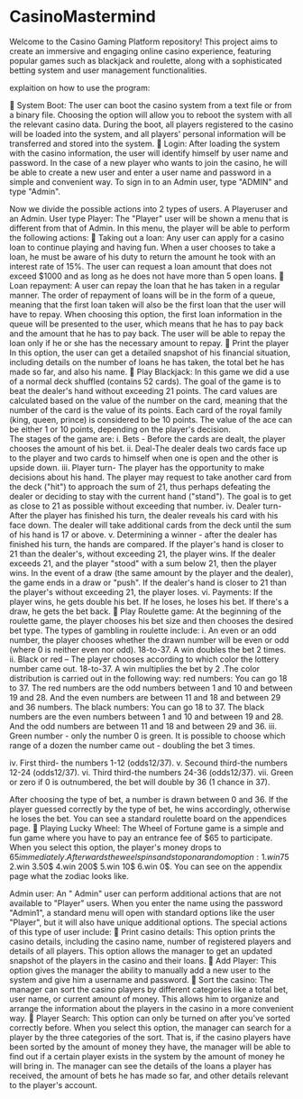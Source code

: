 # CasinoMastermind
Welcome to the Casino Gaming Platform repository! This project aims to create an immersive and engaging online casino experience, featuring popular games such as blackjack and roulette, along with a sophisticated betting system and user management functionalities.
 
explaition on how to use the program: 

	System Boot:
The user can boot the casino system from a text file or from a binary file.  Choosing the option will allow you to reboot the system with all the relevant casino data.  During the boot, all players registered to the casino will be loaded into the system, and all players' personal information will be transferred and stored into the system. 
	Login:
After loading the system with the casino information, the user will identify himself by user name and password.  In the case of a new player who wants to join the casino, he will be able to create a new user and enter a user name and password in a simple and convenient way.  To sign in to an Admin user, type "ADMIN" and type "Admin". 

Now we divide the possible actions into 2 types of users.  A  Playeruser and an Admin. 
User type Player:
The "Player" user will be shown a menu that is different from that of Admin.  In this menu, the player will be able to perform the following actions: 
	Taking out a loan: 
Any user can apply for a casino loan to continue playing and having fun.  When a user chooses to take a loan, he must be aware of his duty to return the amount he took with an interest rate of 15%. The user can request a loan amount that does not exceed $1000 and as long as he does not have more than 5 open loans. 
	Loan repayment: 
A user can repay the loan that he has taken in a regular manner.  The order of repayment of loans will be in the form of a queue, meaning that the first loan taken will also be the first loan that the user will have to repay.  When choosing this option, the first loan information in the queue will be presented to the user, which means that he has to pay back and the amount that he has to pay back.  The user will be able to repay the loan only if he or she has the necessary amount to repay. 
	Print the player 
In this option, the user can get a detailed snapshot of his financial situation, including details on the number of loans he has taken, the total bet he has made so far, and also his name. 
	Play Blackjack: 
In this game we did a use of a normal deck shuffled (contains 52 cards).
The goal of the game is to beat the dealer's hand without exceeding 21 points.  The card values are calculated based on the value of the number on the card, meaning that the number of the card is the value of its points.  Each card of the royal family (king, queen, prince) is considered to be 10 points.  The value of the ace can be either 1 or 10 points, depending on the player's decision.  
The stages of the game are: 
i.	 Bets -  Before the cards are dealt, the player chooses the amount of his bet. 
ii.	Deal-The dealer deals two cards face up to the player and two cards to himself when one is open and the other is upside down. 
iii.	Player turn- The player has the opportunity to make decisions about his hand.  The player may request to take another card from the deck ("hit") to approach the sum of 21, thus perhaps defeating the dealer or deciding to stay with the current hand ("stand").  The goal is to get as close to 21 as possible without exceeding that number. 
iv.	Dealer turn- After the player has finished his turn, the dealer reveals his card with his face down.  The dealer will take additional cards from the deck until the sum of his hand is 17 or above. 
v.	Determining a winner - after the dealer has finished his turn, the hands are compared.  If the player's hand is closer to 21 than the dealer's, without exceeding 21, the player wins.  If the dealer exceeds 21, and the player "stood" with a sum below 21, then the player wins.  In the event of a draw (the same amount by the player and the dealer), the game ends in a draw or "push".  If the dealer's hand is closer to 21 than the player's without exceeding 21, the player loses. 
vi.	Payments: If the player wins, he gets double his bet.  If he loses, he loses his bet.  If there's a draw, he gets the bet back. 
	Play  Roulette game:
At the beginning of the roulette game, the player chooses his bet size and then chooses the desired bet type.  The types of gambling in roulette include: 
i.	  An even or an odd number, the player chooses whether the drawn number will be even or odd (where 0 is neither even nor odd).  18-to-37. A win doubles the bet 2 times. 
ii.	Black or red  – The player chooses according to which color the lottery number came out.  18-to-37. A win multiplies the bet by 2  .The color distribution is carried out in the following way:
red numbers: You can go 18 to 37. The red numbers are the odd numbers between 1 and 10 and between 19 and 28. And the even numbers are between 11 and 18 and between 29 and 36 numbers. 
The black numbers: You can go 18 to 37. The black numbers are the even numbers between 1 and 10 and between 19 and 28. And the odd numbers are between 11 and 18 and between 29 and 36. 
iii.	Green number - only the number 0 is green.  It is possible to choose which range of a dozen the number came out - doubling the bet 3 times. 

iv.	First third- the numbers 1-12 (odds12/37).
v.	Secound third-the numbers 12-24 (odds12/37).
vi.	Third third-the numbers 24-36 (odds12/37).
vii.	Green or zero  if 0 is outnumbered, the bet will double by 36 (1 chance in 37). 

After choosing the type of bet, a number is drawn between 0 and 36. If the player guessed correctly by the type of bet, he wins accordingly, otherwise he loses the bet.  You can see a standard roulette board on the appendices page. 
	Playing Lucky Wheel: 
The Wheel of Fortune game is a simple and fun game where you have to pay an entrance fee of $65 to participate.  When you select this option, the player's money drops to $65 immediately.
Afterwards the weel spins and stop on a random option :
1.win 75$ 2.win 3.50$ 4.win 200$ 5.win 10$ 6.win 0$.
You can see on the appendix page what the zodiac looks like. 

Admin user: 
An  " Admin" user can perform additional actions that are not available to "Player" users.  When you enter the name using the  password "Admin1", a standard menu will open with standard options like the user "Player", but it will also have unique additional options.  The special actions of this type of user include: 
	Print casino details:
This option prints the casino details, including the casino name, number of registered players and details of all players.  This option allows the manager to get an updated snapshot of the players in the casino and their loans. 
	Add Player:
 This option gives the manager the ability to manually add a new user to the system and give him a username and password. 
	Sort the casino:
The manager can sort the casino players by different categories like a total bet, user name, or current amount of money.  This allows him to organize and arrange the information about the players in the casino in a more convenient way. 
	Player Search:
This option can only be turned on after you've sorted correctly before.  When you select this option, the manager can search for a player by the three categories of the sort.  That is, if the casino players have been sorted by the amount of money they have, the manager will be able to find out if a certain player exists in the system by the amount of money he will bring in.  The manager can see the details of the loans a player has received, the amount of bets he has made so far, and other details relevant to the player's account. 
